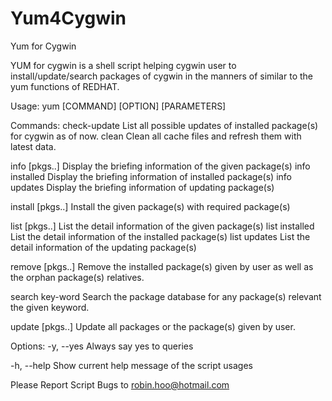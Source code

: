 # Yum4Cygwin
Yum for Cygwin


YUM for cygwin is a shell script helping cygwin user to install/update/search
packages of cygwin in the manners of similar to the yum functions of REDHAT.

Usage: yum [COMMAND] [OPTION] [PARAMETERS]

Commands:
  check-update        List all possible updates of installed package(s)
                      for cygwin as of now.
  clean               Clean all cache files and refresh them with latest
                      data.

  info [pkgs..]       Display the briefing information of the given package(s)
  info installed      Display the briefing information of installed package(s)
  info updates        Display the briefing information of updating package(s)

  install [pkgs..]    Install the given package(s) with required package(s)

  list [pkgs..]       List the detail information of the given package(s)
  list installed      List the detail information of the installed package(s)
  list updates        List the detail information of the updating package(s)

  remove [pkgs..]     Remove the installed package(s) given by user as well
                      as the orphan package(s) relatives.
                      

  search key-word     Search the package database for any package(s) relevant
                      the given keyword.

  update [pkgs..]     Update all packages or the package(s) given by user.

Options:
  -y, --yes    Always say yes to queries
  
  -h, --help   Show current help message of the script usages

Please Report Script Bugs to robin.hoo@hotmail.com

